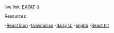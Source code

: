 
live link:
[EXPAT](https://unique-fox-517701.netlify.app/)
()


Resources:

-[React Icon](https://react-icons.github.io/react-icons/)
-[tailwindcss](https://tailwindcss.com/)
-[daisy UI](https://daisyui.com/)
-[imgbb](https://imgbb.com/)
-[React tilt](https://www.npmjs.com/package/react-tilt)

